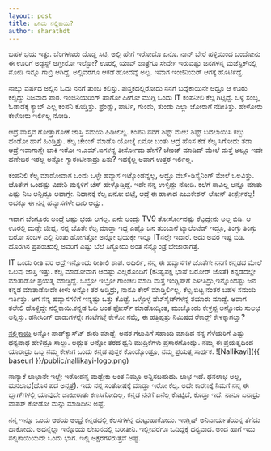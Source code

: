 ```yaml
---
layout: post
title: ಏನಿದು ನಲ್ಲಿಕಾಯಿ?
author: sharathdt
---
```


ಬಹಳ ಭಯ ಇತ್ತು. ಬೆಂಗಳೂರು ದೊಡ್ಡ ಸಿಟಿ, ಅಲ್ಲಿ ಹೇಗೆ ಇರೋದೊ ಏನೊ. ನಾನ್ ಬೇರೆ ಹಳ್ಳಿಯಿಂದ ಬಂದೋನು ಈ ಊರಿಗೆ ಅಡ್ಜಸ್ಟ್ ಆಗ್ತೀನೋ ಇಲ್ವೋ? ಊರಲ್ಲಿ ಯಾವ್ ಜಾತ್ರೆಗೂ ಸೇರ್ದೇ ಇರುವಷ್ಟು ಜನಗಳನ್ನ ಮಜೆಸ್ಟಿಕ್‍ನಲ್ಲಿ ನೋಡಿ ಇನ್ನೂ ಗಾಬ್ರಿ ಆಗಿದ್ದೆ. ಅಲ್ಲಿವರೆಗೂ ಆಕಡೆ ಹೋದವ್ನೆ ಅಲ್ಲ. ಇವಾಗ ಇಂಜಿನಿಯರ್‍ ಆಗಕ್ಕೆ ಹೊರ್ಟಿದ್ದೆ. 

ನಾಲ್ಕು ವರ್ಷದ ಅಲ್ಲಿನ ಓದು ನನಗೆ ತುಂಬ ಕಲಿಸ್ತು. ಪುಸ್ತಕದಲ್ಲಿರೋದು ನನಗೆ ಬದ್ನೆಕಾಯಿನೇ ಆದ್ರೂ ಆ ಊರು ಕಲ್ಸಿದ್ದು ನಿಜವಾದ ಪಾಠ. ಇಂಜಿನಿಯರಿಂಗ್ ಹಾಗೋ ಹೀಗೋ ಮುಗ್ಸಿ ಒಂದು IT ಕಂಪನೀಲಿ ಕೆಲ್ಸ ಗಿಟ್ಸಿದ್ದೆ. ಒಳ್ಳೆ ಸಂಬ್ಳ, ಓಡಾಡಕ್ಕೆ ಕ್ಯಾಬ್ ಎಲ್ಲ ಕಂಪನಿ ಕೊಡ್ತಿತ್ತು. ಫ್ರೆಂಡ್ಸು, ಪಾರ್ಟಿ, ಗುಂಡು, ತುಂಡು ಎಲ್ಲಾ ಜೋರಾಗೆ ನಡೀತಿತ್ತು. ಹೇಳೋರು ಕೇಳೋರು ಇರ್ಲಿಲ್ಲ ನೋಡಿ.

ಆದ್ರೆ ವಾಸ್ತವ ಗೋತ್ತಾಗೋಕೆ ಜಾಸ್ತಿ ಸಮಯ ಹಿಡೀಲಿಲ್ಲ. ಕಂಪನಿ ನನಗೆ ಶಿಫ್ಟ್ ಮೇಲೆ ಶಿಫ್ಟ್ ಬದಲಾಯಿಸಿ ಕಬ್ಬು ಹಂಡೋ ಹಾಗೆ ಹಿಂಡ್ತಿತ್ತು. ಕೆಲ್ಸ ಚೇಂಜ್ ಮಾಡೊ ಯೋಚ್ನೆ ಏನೋ ಬಂತು ಆದ್ರೆ ಹೊಸ ಕಡೆ ಕೆಲ್ಸ ಸಿಗೋದು ತಡಾ ಆದ್ರೆ ಇವಾಗಾಗ್ಲೇ ಬಾಕಿ ಇರೋ ಇ.ಎಮ್.ಐಗಳನ್ನ ತೀರ್ಸೋದು ಹೇಗೆ? ಚೇಂಜ್ ಮಾಡಿದ್ ಮೇಲೆ ಮತ್ತೆ ಅಲ್ಲೂ ಇದೇ ಹಣೇಬರ ಇರಲ್ಲ ಅನ್ನೋ ಗ್ಯಾರಂಟೀನಾದ್ರು ಏನು? ಇದಕ್ಕೆಲ್ಲ ಅವಾಗ ಉತ್ತರ ಇರ್ಲಿಲ್ಲ. 

ಕಂಪನಿಲಿ ಕೆಲ್ಸ ಮಾಡೋವಾಗ ಒಂದು ಒಳ್ಳೇ ಹವ್ಯಾಸ ಇಟ್ಕೊಂಡವ್ನಲ್ಲ, ಆದ್ರೂ ವೆಬ್‍-ಡಿಸೈನಿಂಗ್‍ ಮೇಲೆ ಒಲವಿತ್ತು. ಜೊತೇಗೆ ಒಂದಷ್ಟು ವಿದೇಶಿ ಮಕ್ಕಳಿಗೆ ಚೆಸ್ ಹೇಳ್ಕೊಡ್ತಿದ್ದೆ. ಇದೇ ನನ್ನ ಉಳ್ಸಿದ್ದು ನೋಡಿ. ಕಲೆಗೆ ಸಾವಿಲ್ಲ ಅನ್ನೊ ಮಾತು ಎಷ್ಟು ನಿಜ ಅನ್ಸಿದ್ದೂ ಅವಾಗ್ಲೇ. ನಿಧಾನಕ್ಕೆ ಕೆಲ್ಸ ಏನೋ ಬಿಟ್ಟೆ, ಆದ್ರೆ ಈ ಹಾಳಾದ ಎಜುಕೇಶನ್‍ ಲೋನ್ ತೀರ್ಸ್ಬೇಕಲ್ಲ! ಅದಕ್ಕೂ ಈ ನನ್ನ ಹವ್ಯಾಸಗಳೇ ದಾರಿ ಆದ್ವು.

ಇವಾಗ ಬೆಂಗ್ಳೂರು ಅಂದ್ರೆ ಅಷ್ಟು ಭಯ ಆಗಲ್ಲ. ಏನೇ ಅಂದ್ರು TV9 ತೋರ್ಸೋವಷ್ಟು ಕೆಟ್ಟದ್ದೇನು ಅಲ್ಲ ಬಿಡಿ. ಆ ಊರಲ್ಲಿ ದುಡ್ಡೇ ಜೀವ್ನ. ನನ್ನ ಜೊತೇ ಕೆಲ್ಸ ಮಾಡ್ತಾ ಇದ್ದ ಎಷ್ಟೊ ಜನ ತುಂಬಾನೆ ಟ್ಯಾಲೆಂಟೆಡ್ ಇದ್ರೂ, ತಿಂಗ್ಳು ತಿಂಗ್ಳು ಬರೋ ಸಂಬಳ ಎಲ್ಲಿ ನಿಂತು ಹೋಗತ್ತೋ ಅನ್ನೋ ಭಯಕ್ಕೇ ಇನ್ನೂ ITನಲ್ಲೇ ಇದಾರೆ. ಅದು ಅವರ ಇಷ್ಟ ಬಿಡಿ. ಹೊರಗಿನ ಪ್ರಪಂಚದಲ್ಲಿ ಅವರಿಗೆ ಎಷ್ಟು ಬೆಲೆ ಸಿಗ್ಬೋದು ಅಂತ ನೆನ್ಸ್ಕೊಂಡ್ರೆ ಬೇಜಾರಾಗತ್ತೆ. 

IT ಒಂದು ರೀತಿ ವರ ಆದ್ರೆ ಇನ್ನೊಂದು ರೀತೀಲಿ ಶಾಪ. ಅದಿರ್ಲಿ, ನನ್ನ ಈ ಹವ್ಯಾಸಗಳ ಜೊತೆಗೇ ನನಗೆ ಕನ್ನಡದ ಮೇಲೆ ಒಲವು ಜಾಸ್ತಿ ಇತ್ತು. ಕೆಲ್ಸ ಮಾಡೋವಾಗ ಆದಷ್ಟು ಎಲ್ಲರೊಂದಿಗೆ (ಕನಿಷ್ಟಪಕ್ಷ ಭಾಷೆ ಬರೋರ್ ಜೊತೆ) ಕನ್ನಡದಲ್ಲೇ ಮಾತಾಡೋ ಪ್ರಯತ್ನ ಮಾಡ್ತಿದ್ದೆ. ಒಬ್ರೋ ಇಬ್ರೋ ಗಾಂಚಲಿ ಮಾಡಿ ಮತ್ತೆ ಇಂಗ್ಲಿಷ್‍ಗೆ ಎಳೀತಿದ್ರು,ಇನ್ನೊಂದಷ್ಟು ಜನ ಕನ್ನಡ ಮಾತಾಡೋದೇ ಕೀಳು ಅನ್ನೋ ತರ ಆಡ್ತಿದ್ರು, ನಾನೂ ಕೇರ್‍ ಮಾಡ್ತಿರ್ಲಿಲ್ಲ. ಕೆಲ್ಸ ಬಿಟ್ಟ ನಂತರ ಬಹಳ ಸಮಯ ಇರ್ತಿತ್ತು. ಆಗ ನನ್ನ ಹವ್ಯಾಸಗಳಿಗೆ ಇನ್ನಷ್ಟು ಒತ್ತು ಕೊಟ್ಟೆ. ಒಳ್ಳೊಳ್ಳೆ ವೆಬ್‍ಸೈಟ್‍ಗಳನ್ನ ತಯಾರು ಮಾಡ್ದೆ. ಅವಾಗ ತಲೇಲಿ ಹೊಳ್ದಿದ್ದೇ ನಲ್ಲಿಕಾಯಿ.ಕನ್ನಡ ಓದಿ ಅಂತ ಫೋರ್ಸ್ ಮಾಡೋದ್ಕಿಂತ, ಮುಚ್ಕೊಂಡು ಕೇಳ್ರಪ್ಪ ಅನ್ನೋದು ಸುಲಭ ಅನ್ನಿಸ್ತು. ಹನೀಸಿಂಗ್‍ ಹಾಡುಗಳನ್ನೇ ಗಂಟೆಗಟ್ಲೆ ಕೇಳೋ ನಮ್ಗೆ, ಈ ಹತ್ತಿಪ್ಪತ್ತು ನಿಮಿಷದ ರೆಕಾರ್ಡ್‍ ಕೇಳಕ್ಕಾಗಲ್ವಾ?

<a target="_blank" href="http://nallikayi.com">ನಲ್ಲಿಕಾಯಿ</a> ಅನ್ನೋ ಪಾಡ್‍ಕ್ಯಾಸ್ಟ್‍ ಶುರು ಮಾಡ್ದೆ. ಅದರ ಗೆಲುವಿಗೆ ಸಹಾಯ ಮಾಡಿದ ನನ್ನ ಗೆಳೆಯರಿಗೆ ಎಷ್ಟು ಧನ್ಯವಾಧ ಹೇಳಿದ್ರೂ ಸಾಲ್ದು. ಅಧ್ಬುತ ಅನ್ನೋ ತರದ ಧ್ವನಿ ಮುದ್ರಿಕೆಗಳು ಪ್ರಸಾರಗೊಂಡ್ವು. ನಮ್ಮ ಈ ಪ್ರಯತ್ನದಿಂದ ಯಾರಾದ್ರು ಒಬ್ಬ ನಮ್ಮ ಕೇಳುಗ ಒಂದು ಕನ್ನಡ ಪುಸ್ತಕ ಕೊಂಡ್ಕೊಂಡ್ರೂ, ನಮ್ಮ ಪ್ರಯತ್ನ ಸಾರ್ಥಕ.
![Nallikayi]({{ baseurl }}/public/nallikayi-logo.png)

ನಾನ್ಯಾಕೆ ಲಾಭಾನೇ ಇಲ್ದೇ ಇರೋದನ್ನ ಮಡ್ಬೇಕು ಅಂತ ನಿಮ್ಗೂ ಅನ್ನಿಸಬಹುದು. ಲಾಭ ಇದೆ. ಧನಲಾಭ ಅಲ್ಲ, ಮನಲಾಭ(ಹೊಸ ಪದ ಅನ್ಸತ್ತೆ). ಇದು ನನ್ನ ಸಂತೋಷಕ್ಕೆ ಮಾಡ್ತಾ ಇರೋ ಕೆಲ್ಸ. ಅದೇ ಕಾರಣಕ್ಕೆ ನಿಮಗೆ ನನ್ನ ಈ ಬ್ಲಾಗ್‍ಗಳಲ್ಲಿ ಯಾವುದೇ ಜಾಹೀರಾತು ಕಣಸಿಗೋದಿಲ್ಲ. ಕನ್ನಡ ನನಗೆ ಏನೆಲ್ಲ ಕೊಟ್ಟಿದೆ, ಕೊಡ್ತಾ ಇದೆ. ನಾನೂ ಏನಾದ್ರು ವಾಪಸ್ ಕೋಡೋ ಮನ್ಸು ಮಾಡಿದೀನಿ ಅಷ್ಟೆ. 

ನನ್ನ ಇನ್ನೂ ಒಂದು ಆಶಯ ಅಂದ್ರೆ ಕನ್ನಡದಲ್ಲಿ ಕೆಲಸಗಳನ್ನ ಹುಟ್ಟುಹಾಕೋದು. ಇಂಗ್ಲಿಷ್‍ ಅನಿವಾರ್ಯತೆಯನ್ನ ತೆಗೆದು ಹಾಕೋದು. ಅದನ್ನೆಲ್ಲಾ ಇನ್ನೊಂದು ಲೇಖನದಲ್ಲಿ ಬರೀತೀನಿ. ಇಲ್ಲೀವರೆಗೂ ಒದಿದ್ದಕ್ಕೆ ಧನ್ಯವಾದ. ಅಂದ ಹಾಗೆ ಇದು ನಲ್ಲಿಕಾಯಿಯದೇ ಒಂದು ಭಾಗ. ಇಲ್ಲಿ ಅಕ್ಷರಗಳಿರುತ್ತವೆ ಅಷ್ಟೆ.